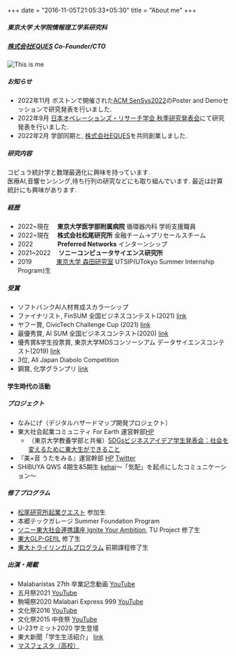 +++
date = "2016-11-05T21:05:33+05:30"
title = "About me"
+++

##### 東京大学 大学院情報理工学系研究科
##### [株式会社EQUES](https://www.eques.co.jp) Co-Founder/CTO  


![This is me][1]


##### お知らせ
* 2022年11月 ボストンで開催された[ACM SenSys2022](https://orsj.org/nc2022f/programpage)のPoster and Demoセッションで研究発表を行いました.
* 2022年9月 [日本オペレーションズ・リサーチ学会 秋季研究発表会](https://orsj.org/nc2022f/programpage)にて研究発表を行いました.
* 2022年2月 学部同期と, [株式会社EQUES](https://www.eques.co.jp)を共同創業しました.



##### 研究内容
コピュラ統計学と数理最適化に興味を持っています.   
医療AI,音響センシング,待ち行列の研究などにも取り組んでいます. 
最近は計算統計にも興味があります.

##### 経歴
* 2022~現在 　**東京大学医学部附属病院** 循環器内科 学術支援職員
* 2022~現在 　**株式会社松尾研究所** 金融チーム→プリセールスチーム
* 2022　　　　**Preferred Networks** インターンシップ
* 2021~2022 　**ソニーコンピュータサイエンス研究所**
* 2019　　　　[東京大学 森田研究室](http://www.hsd.k.u-tokyo.ac.jp/contents/member.html) UTSIP(UTokyo Summer Internship Program)生

##### 受賞
* ソフトバンクAI人材育成スカラーシップ
* ファイナリスト, FinSUM 全国ビジネスコンテスト(2021) [link]()
* ヤフー賞, CivicTech Challenge Cup (2021) [link](https://ccc2021.code4japan.org)
* 最優秀賞, AI SUM 全国ビジネスコンテスト(2020) [link]()
* 優秀賞&学生投票賞, 東京大学MDSコンソーシアム データサイエンスコンテスト(2019) [link]()
* 3位, All Japan Diabolo Competition
* 銅賞, 化学グランプリ [link](http://gp.csj.jp/media/common/gp2016results.pdf)


#### 学生時代の活動
##### プロジェクト
* なみにげ（デジタルハザードマップ開発プロジェクト）
* 東大社会起業コミュニティ For Earth 運営幹部[HP](https://forearthut.com)
    - （東京大学教養学部と共催）[SDGsビジネスアイデア学生発表会：社会を変えるために東大生ができること](http://presentation.sdgs.c.u-tokyo.ac.jp/poster2022.html)
* 『美×音 うたをみる』運営幹部 [HP](https://utawomiru.net) [Twitter](https://twitter.com/bion_exibi_conc)
* SHIBUYA QWS 4期生&5期生 [kehai](https://shibuya-qws.com/project/kehai)〜「気配」を起点にしたコミュニケーション〜

##### 修了プログラム
* [松尾研究所起業クエスト](https://weblab.t.u-tokyo.ac.jp/kigyoquest/) 参加生
* 本郷テックガレージ Summer Foundation Program
* [ソニー東大社会連携講座 Ignite Your Ambition](https://ignite-your-ambition.com), TU Project 修了生
* [東大GLP-GEfIL](https://www.glp.u-tokyo.ac.jp) 修了生
* [東大トライリンガルプログラム](http://www.cgcs.c.u-tokyo.ac.jp/tlp/) 前期課程修了生



##### 出演・掲載
* Malabaristas 27th 卒業記念動画 [YouTube](https://www.youtube.com/watch?v=dTdfhJqUMZ4)
* 五月祭2021 [YouTube](https://www.youtube.com/watch?v=u07cxDtxN-o)
* 駒場祭2020 Malabari Express 999 [YouTube](https://www.youtube.com/watch?v=d9ymiS7msO0)
* 文化祭2016 [YouTube](https://www.youtube.com/watch?v=moXHALZKg6w)
* 文化祭2015 中夜祭 [YouTube](https://www.youtube.com/watch?v=BbQ4kZXcXEQ)
* U-23サミット2020 学生登壇
* 東大新聞「学生生活紹介」 [link](https://www.todaishimbun.org/koukigakuseiseikatsu20210619/)
* [マスフェスタ（高校）](https://otemae-hs.ed.jp/ssh/dat/2015mathfesta_report.pdf)


[1]: /img/me.png





